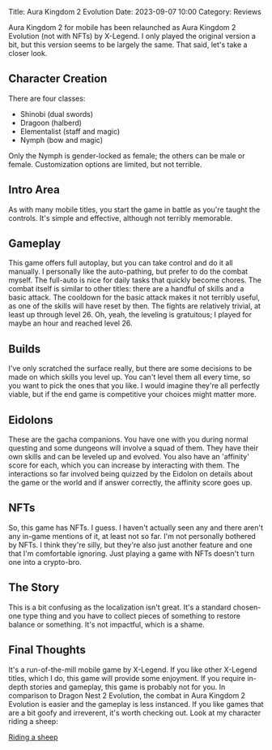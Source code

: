 Title: Aura Kingdom 2 Evolution
Date: 2023-09-07 10:00
Category: Reviews

Aura Kingdom 2 for mobile has been relaunched as Aura Kingdom 2 Evolution (not with NFTs) by X-Legend. I only played the original version a bit, but this version seems to be largely the same. That said, let's take a closer look.

## Character Creation

There are four classes:
* Shinobi (dual swords)
* Dragoon (halberd)
* Elementalist (staff and magic)
* Nymph (bow and magic)

Only the Nymph is gender-locked as female; the others can be male or female. Customization options are limited, but not terrible.

## Intro Area

As with many mobile titles, you start the game in battle as you're taught the controls. It's simple and effective, although not terribly memorable.

## Gameplay
This game offers full autoplay, but you can take control and do it all manually. I personally like the auto-pathing, but prefer to do the combat myself. The full-auto is nice for daily tasks that quickly become chores. The combat itself is similar to other titles: there are a handful of skills and a basic attack. The cooldown for the basic attack makes it not terribly useful, as one of the skills will have reset by then. The fights are relatively trivial, at least up through level 26. Oh, yeah, the leveling is gratuitous; I played for maybe an hour and reached level 26.

## Builds
I've only scratched the surface really, but there are some decisions to be made on which skills you level up. You can't level them all every time, so you want to pick the ones that you like. I would imagine they're all perfectly viable, but if the end game is competitive your choices might matter more. 

## Eidolons
These are the gacha companions. You have one with you during normal questing and some dungeons will involve a squad of them. They have their own skills and can be leveled up and evolved. You also have an 'affinity' score for each, which you can increase by interacting with them. The interactions so far involved being quizzed by the Eidolon on details about the game or the world and if answer correctly, the affinity score goes up.

## NFTs
So, this game has NFTs. I guess. I haven't actually seen any and there aren't any in-game mentions of it, at least not so far. I'm not personally bothered by NFTs. I think they're silly, but they're also just another feature and one that I'm comfortable ignoring. Just playing a game with NFTs doesn't turn one into a crypto-bro.

## The Story
This is a bit confusing as the localization isn't great. It's a standard chosen-one type thing and you have to collect pieces of something to restore balance or something. It's not impactful, which is a shame.

## Final Thoughts
It's a run-of-the-mill mobile game by X-Legend. If you like other X-Legend titles, which I do, this game will provide some enjoyment. If you require in-depth stories and gameplay, this game is probably not for you. In comparison to Dragon Nest 2 Evolution, the combat in Aura Kingdom 2 Evolution is easier and the gameplay is less instanced.  If you like games that are a bit goofy and irreverent, it's worth checking out. Look at my character riding a sheep:

[Riding a sheep]({static}/images/ak2-riding-sheep.jpg)

